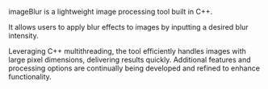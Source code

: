 imageBlur is a lightweight image processing tool built in C++. 

It allows users to apply blur effects to images by inputting a desired blur intensity. 

Leveraging C++ multithreading, the tool efficiently handles images with large pixel dimensions, delivering results quickly. Additional features and processing options are continually being developed and refined to enhance functionality.

